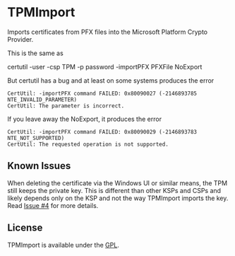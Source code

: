 # TPMImport
Imports certificates from PFX files into the Microsoft Platform Crypto Provider.

This is the same as

certutil -user -csp TPM -p password -importPFX PFXFile NoExport

But certutil has a bug and at least on some systems produces the error 

```
CertUtil: -importPFX command FAILED: 0x80090027 (-2146893785 NTE_INVALID_PARAMETER)
CertUtil: The parameter is incorrect.
```

If you leave away the NoExport, it produces the error

```
CertUtil: -importPFX command FAILED: 0x80090029 (-2146893783 NTE_NOT_SUPPORTED)
CertUtil: The requested operation is not supported.
```

## Known Issues

When deleting the certificate via the Windows UI or similar means, the TPM still keeps the private key. This is different than other KSPs and CSPs and likely depends only on the KSP and not the way TPMImport imports the key. Read [Issue #4](https://github.com/glueckkanja-pki/TPMImport/issues/4) for more details.

## License

TPMImport is available under the [GPL](LICENSE).
